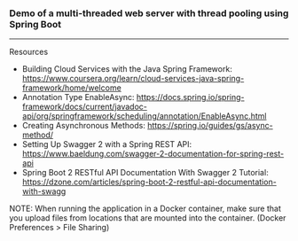 ### Demo of a multi-threaded web server with thread pooling using Spring Boot

---

Resources
- Building Cloud Services with the Java Spring Framework: https://www.coursera.org/learn/cloud-services-java-spring-framework/home/welcome
- Annotation Type EnableAsync: https://docs.spring.io/spring-framework/docs/current/javadoc-api/org/springframework/scheduling/annotation/EnableAsync.html
- Creating Asynchronous Methods: https://spring.io/guides/gs/async-method/
- Setting Up Swagger 2 with a Spring REST API: https://www.baeldung.com/swagger-2-documentation-for-spring-rest-api
- Spring Boot 2 RESTful API Documentation With Swagger 2 Tutorial: https://dzone.com/articles/spring-boot-2-restful-api-documentation-with-swagg

NOTE: When running the application in a Docker container, make sure that you upload files from locations that are mounted into the container. (Docker Preferences > File Sharing)